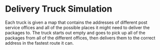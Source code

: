 # Delivery Truck Simulation

Each truck is given a map that contains the addresses of different post service offices and all of the possible places it might need to deliver the packages to. The truck starts out empty and goes to pick up all of the packages from all of the different offices, then delivers them to the correct address in the fastest route it can. 
